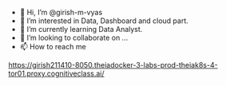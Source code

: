 - 👋 Hi, I’m @girish-m-vyas
- 👀 I’m interested in Data, Dashboard and cloud part.
- 🌱 I’m currently learning Data Analyst.
- 💞️ I’m looking to collaborate on ...
- 📫 How to reach me 


<!---
girish-m-vyas/girish-m-vyas is a ✨ special ✨ repository because its `README.md` (this file) appears on your GitHub profile.
You can click the Preview link to take a look at your changes.
--->
https://girish211410-8050.theiadocker-3-labs-prod-theiak8s-4-tor01.proxy.cognitiveclass.ai/
